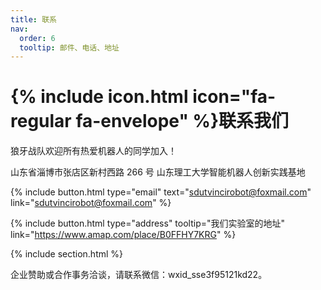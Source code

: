 ```yaml
---
title: 联系
nav:
  order: 6
  tooltip: 邮件、电话、地址
---
```


# {% include icon.html icon="fa-regular fa-envelope" %}联系我们

狼牙战队欢迎所有热爱机器人的同学加入！

山东省淄博市张店区新村西路 266 号
山东理工大学智能机器人创新实践基地

{%
  include button.html
  type="email"
  text="sdutvincirobot@foxmail.com"
  link="sdutvincirobot@foxmail.com"
%}

{%
  include button.html
  type="address"
  tooltip="我们实验室的地址"
  link="https://www.amap.com/place/B0FFHY7KRG"
%}

{% include section.html %}

企业赞助或合作事务洽谈，请联系微信：wxid_sse3f95121kd22。